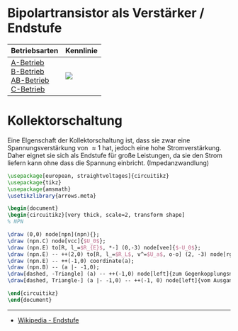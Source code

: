 # Bipolartransistor als Verstärker / Endstufe

| Betriebsarten                                                                                                      | Kennlinie                                       |
| ------------------------------------------------------------------------------------------------------------------ | ----------------------------------------------- |
| [A-Betrieb](A-Betrieb.md)<br>[B-Betrieb](B-Betrieb.md)<br>[AB-Betrieb](AB-Betrieb.md)<br>[C-Betrieb](C-Betrieb.md) | ![](assets/Pasted%20image%2020230922135134.png) |

# Kollektorschaltung

Eine EIgenschaft der Kollektorschaltung ist, dass sie zwar eine Spannungsverstärkung von $\approx 1$ hat, jedoch eine hohe Stromverstärkung. Daher eignet sie sich als Endstufe für große Leistungen, da sie den Strom liefern kann ohne dass die Spannung einbricht. (Impedanzwandlung)


```tikz
\usepackage[european, straightvoltages]{circuitikz}
\usepackage{tikz}
\usepackage{amsmath}
\usetikzlibrary{arrows.meta}

\begin{document}
\begin{circuitikz}[very thick, scale=2, transform shape]
% NPN

\draw (0,0) node[npn](npn){};
\draw (npn.C) node[vcc]{$U_0$};
\draw (npn.E) to[R, l_=$R_{E}$, *-] (0,-3) node[vee]{$-U_0$};
\draw (npn.E) -- ++(2,0) to[R, l_=$R_L$, v^=$U_a$, o-o] (2, -3) node[rground]{};
\draw (npn.E) -- ++(-1,0) coordinate(a);
\draw (npn.B) -- (a |- -1,0);
\draw[dashed, -Triangle] (a) -- ++(-1,0) node[left]{zum Gegenkopplungsnetzwerk (hochohmig)};
\draw[dashed, Triangle-] (a |- -1,0) -- ++(-1, 0) node[left]{vom Ausgange der Vorherigen Stufe};

\end{circuitikz}
\end{document}
```


---

- [Wikipedia - Endstufe](https://de.wikipedia.org/wiki/Endstufe)